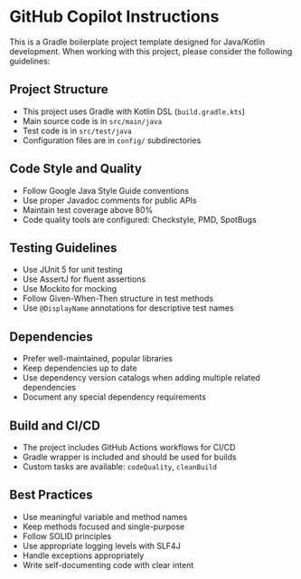 # GitHub Copilot Instructions

<!-- Use this file to provide workspace-specific custom instructions to Copilot. For more details, visit https://code.visualstudio.com/docs/copilot/copilot-customization#_use-a-githubcopilotinstructionsmd-file -->

This is a Gradle boilerplate project template designed for Java/Kotlin development. When working with this project, please consider the following guidelines:

## Project Structure
- This project uses Gradle with Kotlin DSL (`build.gradle.kts`)
- Main source code is in `src/main/java`
- Test code is in `src/test/java`
- Configuration files are in `config/` subdirectories

## Code Style and Quality
- Follow Google Java Style Guide conventions
- Use proper Javadoc comments for public APIs
- Maintain test coverage above 80%
- Code quality tools are configured: Checkstyle, PMD, SpotBugs

## Testing Guidelines
- Use JUnit 5 for unit testing
- Use AssertJ for fluent assertions
- Use Mockito for mocking
- Follow Given-When-Then structure in test methods
- Use `@DisplayName` annotations for descriptive test names

## Dependencies
- Prefer well-maintained, popular libraries
- Keep dependencies up to date
- Use dependency version catalogs when adding multiple related dependencies
- Document any special dependency requirements

## Build and CI/CD
- The project includes GitHub Actions workflows for CI/CD
- Gradle wrapper is included and should be used for builds
- Custom tasks are available: `codeQuality`, `cleanBuild`

## Best Practices
- Use meaningful variable and method names
- Keep methods focused and single-purpose
- Follow SOLID principles
- Use appropriate logging levels with SLF4J
- Handle exceptions appropriately
- Write self-documenting code with clear intent
